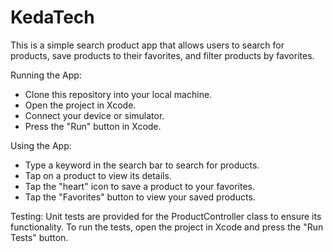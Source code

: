 # KedaTech

This is a simple search product app that allows users to search for products, save products to their favorites, and filter products by favorites.

Running the App:

- Clone this repository into your local machine.
- Open the project in Xcode.
- Connect your device or simulator.
- Press the "Run" button in Xcode.
  
Using the App:

- Type a keyword in the search bar to search for products.
- Tap on a product to view its details.
- Tap the "heart" icon to save a product to your favorites.
- Tap the "Favorites" button to view your saved products.

Testing:
Unit tests are provided for the ProductController class to ensure its functionality. To run the tests, open the project in Xcode and press the "Run Tests" button.
